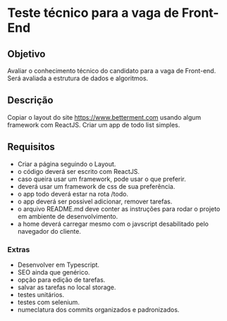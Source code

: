 # Teste técnico para a vaga de Front-End
## Objetivo
  Avaliar o conhecimento técnico do candidato para a vaga de Front-end. Será avaliada a estrutura de dados e algoritmos.

## Descrição
  Copiar o layout do site https://www.betterment.com usando algum framework com ReactJS. Criar um app de todo list simples.
  
## Requisitos
  - Criar a página seguindo o Layout.
  - o código deverá ser escrito com ReactJS.
  - caso queira usar um framework, pode usar o que preferir.
  - deverá usar um framework de css de sua preferência.
  - o app todo deverá estar na rota /todo.
  - o app deverá ser possivel adicionar, remover tarefas.
  - o arquivo README.md deve conter as instruções para rodar o projeto em ambiente de desenvolvimento.
  - a home deverá carregar mesmo com o javscript desabilitado pelo navegador do cliente.

  
  ### Extras
  - Desenvolver em Typescript.
  - SEO ainda que genérico.
  - opção para edição de tarefas.
  - salvar as tarefas no local storage.
  - testes unitários.
  - testes com selenium.
  - numeclatura dos commits organizados e padronizados.

  


  
